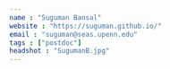 ```yaml
---
name : "Suguman Bansal"
website : "https://suguman.github.io/"
email : "suguman@seas.upenn.edu"
tags : ["postdoc"]
headshot : "SugumanB.jpg"
---
```


